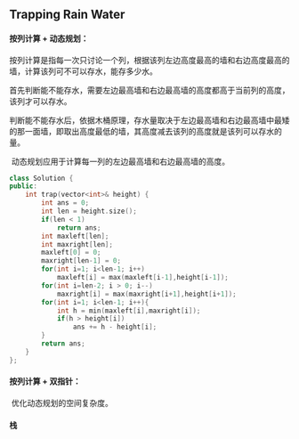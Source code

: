 ## Trapping Rain Water

#### 按列计算 + 动态规划：

​			按列计算是指每一次只讨论一个列，根据该列左边高度最高的墙和右边高度最高的墙，计算该列可不可以存水，能存多少水。

​			首先判断能不能存水，需要左边最高墙和右边最高墙的高度都高于当前列的高度，该列才可以存水。

​			判断能不能存水后，依据木桶原理，存水量取决于左边最高墙和右边最高墙中最矮的那一面墙，即取出高度最低的墙，其高度减去该列的高度就是该列可以存水的量。

​			动态规划应用于计算每一列的左边最高墙和右边最高墙的高度。

```c++
class Solution {
public:
    int trap(vector<int>& height) {
        int ans = 0;
        int len = height.size();
        if(len < 1)
            return ans;
        int maxleft[len];
        int maxright[len];
        maxleft[0] = 0;
        maxright[len-1] = 0;
        for(int i=1; i<len-1; i++)
            maxleft[i] = max(maxleft[i-1],height[i-1]);
        for(int i=len-2; i > 0; i--)
            maxright[i] = max(maxright[i+1],height[i+1]);
        for(int i=1; i<len-1; i++){
            int h = min(maxleft[i],maxright[i]);
            if(h > height[i])
                ans += h - height[i];
        }
        return ans;
    }
};
```

#### 按列计算 + 双指针：

​				优化动态规划的空间复杂度。

#### 栈